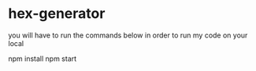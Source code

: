 # hex-generator

you will have to run the commands below in order to run my code on your local

npm install
npm start
